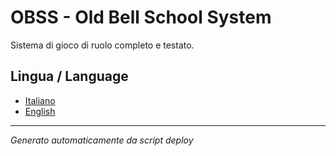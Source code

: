 # OBSS - Old Bell School System

Sistema di gioco di ruolo completo e testato.

## Lingua / Language

- [Italiano](it/index.md)
- [English](en/index.md)

---

*Generato automaticamente da script deploy*
